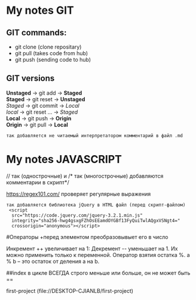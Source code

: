 # My notes GIT 
## GIT commands:
- git clone (clone repositary)
- git pull (takes code from hub)
- git push (sending code to hub)
## GIT versions
**Unstaged** -> git add -> **Staged** </br>
**Staged** -> git reset -> **Unstaged** </br>
*Staged* -> git commit -> *Local* </br>
*local* -> git reset ... -> *Staged* </br>
**Local** -> git push -> **Origin** </br>
**Origin** -> git pull -> **Local** 
```
так добавляется не читаемый интерпретатором комментарий в файл .md  
```
# My notes JAVASCRIPT
// так (однострочные) и /* так (многострочные) добавляются комментарии в скрипт*/

https://regex101.com/ проверяет регулярные выражения

```
так добавляется библиотека jQuery в HTML файл (перед скрипт-файлом)
 <script
  src="https://code.jquery.com/jquery-3.2.1.min.js"
  integrity="sha256-hwg4gsxgFZhOsEEamdOYGBf13FyQuiTwlAQgxVSNgt4="
  crossorigin="anonymous"></script>
```

#Операторы
+перед элементом преобразовывыет его в число 

Инкремент ++ увеличивает на 1:
Декремент -- уменьшает на 1. Их можно применить только к переменной.
Оператор взятия остатка %. a % b – это остаток от деления a на b. 

##index в цикле ВСЕГДА строго меньше или больше, он не может быть == 


first-project (file://DESKTOP-CJIANLB/first-project)
